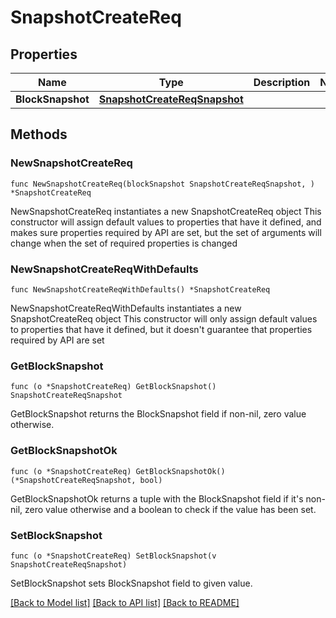 # SnapshotCreateReq

## Properties

Name | Type | Description | Notes
------------ | ------------- | ------------- | -------------
**BlockSnapshot** | [**SnapshotCreateReqSnapshot**](SnapshotCreateReqSnapshot.md) |  | 

## Methods

### NewSnapshotCreateReq

`func NewSnapshotCreateReq(blockSnapshot SnapshotCreateReqSnapshot, ) *SnapshotCreateReq`

NewSnapshotCreateReq instantiates a new SnapshotCreateReq object
This constructor will assign default values to properties that have it defined,
and makes sure properties required by API are set, but the set of arguments
will change when the set of required properties is changed

### NewSnapshotCreateReqWithDefaults

`func NewSnapshotCreateReqWithDefaults() *SnapshotCreateReq`

NewSnapshotCreateReqWithDefaults instantiates a new SnapshotCreateReq object
This constructor will only assign default values to properties that have it defined,
but it doesn't guarantee that properties required by API are set

### GetBlockSnapshot

`func (o *SnapshotCreateReq) GetBlockSnapshot() SnapshotCreateReqSnapshot`

GetBlockSnapshot returns the BlockSnapshot field if non-nil, zero value otherwise.

### GetBlockSnapshotOk

`func (o *SnapshotCreateReq) GetBlockSnapshotOk() (*SnapshotCreateReqSnapshot, bool)`

GetBlockSnapshotOk returns a tuple with the BlockSnapshot field if it's non-nil, zero value otherwise
and a boolean to check if the value has been set.

### SetBlockSnapshot

`func (o *SnapshotCreateReq) SetBlockSnapshot(v SnapshotCreateReqSnapshot)`

SetBlockSnapshot sets BlockSnapshot field to given value.



[[Back to Model list]](../README.md#documentation-for-models) [[Back to API list]](../README.md#documentation-for-api-endpoints) [[Back to README]](../README.md)


